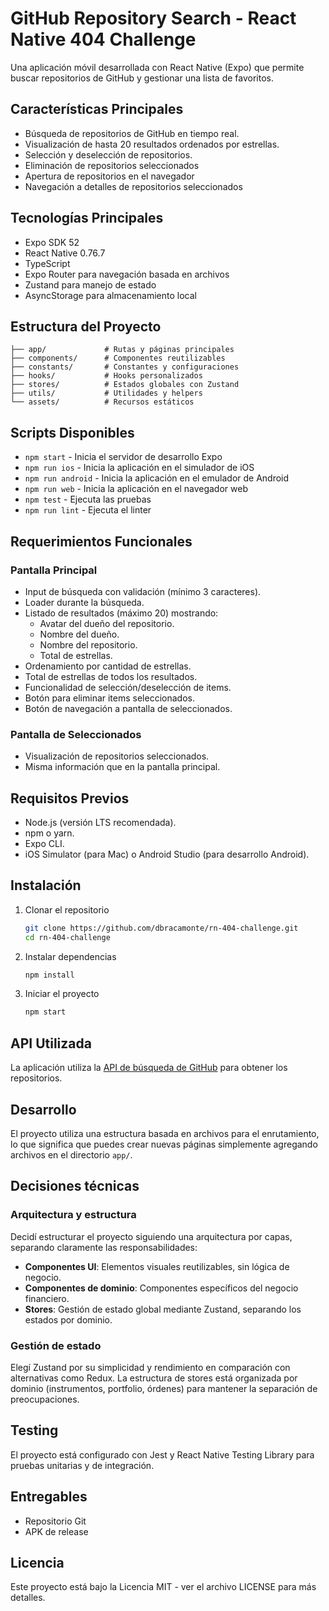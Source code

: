 # GitHub Repository Search - React Native 404 Challenge

Una aplicación móvil desarrollada con React Native (Expo) que permite buscar repositorios de GitHub y gestionar una lista de favoritos.

## Características Principales

- Búsqueda de repositorios de GitHub en tiempo real.
- Visualización de hasta 20 resultados ordenados por estrellas.
- Selección y deselección de repositorios.
- Eliminación de repositorios seleccionados
- Apertura de repositorios en el navegador
- Navegación a detalles de repositorios seleccionados

## Tecnologías Principales

- Expo SDK 52
- React Native 0.76.7
- TypeScript
- Expo Router para navegación basada en archivos
- Zustand para manejo de estado
- AsyncStorage para almacenamiento local

## Estructura del Proyecto

```
├── app/             # Rutas y páginas principales
├── components/      # Componentes reutilizables
├── constants/       # Constantes y configuraciones
├── hooks/           # Hooks personalizados
├── stores/          # Estados globales con Zustand
├── utils/           # Utilidades y helpers
└── assets/          # Recursos estáticos
```

## Scripts Disponibles

- `npm start` - Inicia el servidor de desarrollo Expo
- `npm run ios` - Inicia la aplicación en el simulador de iOS
- `npm run android` - Inicia la aplicación en el emulador de Android
- `npm run web` - Inicia la aplicación en el navegador web
- `npm test` - Ejecuta las pruebas
- `npm run lint` - Ejecuta el linter

## Requerimientos Funcionales

### Pantalla Principal

- Input de búsqueda con validación (mínimo 3 caracteres).
- Loader durante la búsqueda.
- Listado de resultados (máximo 20) mostrando:
  - Avatar del dueño del repositorio.
  - Nombre del dueño.
  - Nombre del repositorio.
  - Total de estrellas.
- Ordenamiento por cantidad de estrellas.
- Total de estrellas de todos los resultados.
- Funcionalidad de selección/deselección de items.
- Botón para eliminar items seleccionados.
- Botón de navegación a pantalla de seleccionados.

### Pantalla de Seleccionados

- Visualización de repositorios seleccionados.
- Misma información que en la pantalla principal.

## Requisitos Previos

- Node.js (versión LTS recomendada).
- npm o yarn.
- Expo CLI.
- iOS Simulator (para Mac) o Android Studio (para desarrollo Android).

## Instalación

1. Clonar el repositorio
   ```bash
   git clone https://github.com/dbracamonte/rn-404-challenge.git
   cd rn-404-challenge
   ```

2. Instalar dependencias
   ```bash
   npm install
   ```

3. Iniciar el proyecto
   ```bash
   npm start
   ```

## API Utilizada

La aplicación utiliza la [API de búsqueda de GitHub](https://docs.github.com/en/rest/search?apiVersion=2022-11-28) para obtener los repositorios.

## Desarrollo

El proyecto utiliza una estructura basada en archivos para el enrutamiento, lo que significa que puedes crear nuevas páginas simplemente agregando archivos en el directorio `app/`.

## Decisiones técnicas

### Arquitectura y estructura

Decidí estructurar el proyecto siguiendo una arquitectura por capas, separando claramente las responsabilidades:

- **Componentes UI**: Elementos visuales reutilizables, sin lógica de negocio.
- **Componentes de dominio**: Componentes específicos del negocio financiero.
- **Stores**: Gestión de estado global mediante Zustand, separando los estados por dominio.

### Gestión de estado

Elegí Zustand por su simplicidad y rendimiento en comparación con alternativas como Redux. La estructura de stores está organizada por dominio (instrumentos, portfolio, órdenes) para mantener la separación de preocupaciones.

## Testing

El proyecto está configurado con Jest y React Native Testing Library para pruebas unitarias y de integración.

## Entregables

- Repositorio Git
- APK de release

## Licencia

Este proyecto está bajo la Licencia MIT - ver el archivo LICENSE para más detalles.
